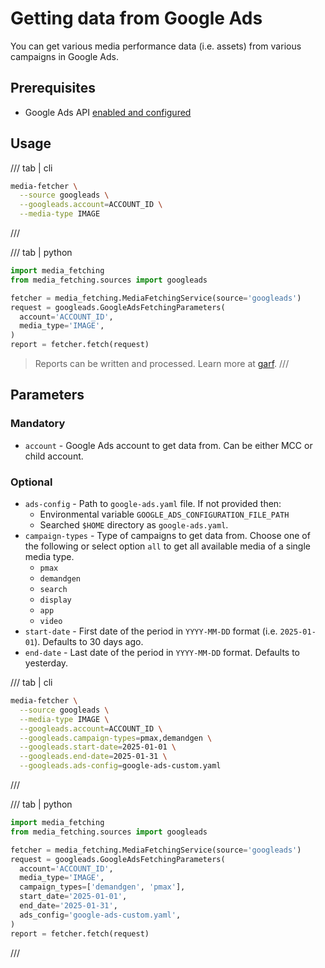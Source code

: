 # Getting data from Google Ads

You can get various media performance data (i.e. assets) from various campaigns in Google Ads.

## Prerequisites

- Google Ads API [enabled and configured](https://github.com/google/ads-api-report-fetcher/blob/main/docs/how-to-authenticate-ads-api.md)

## Usage

/// tab | cli
```bash
media-fetcher \
  --source googleads \
  --googleads.account=ACCOUNT_ID \
  --media-type IMAGE
```
///

/// tab | python

```python
import media_fetching
from media_fetching.sources import googleads

fetcher = media_fetching.MediaFetchingService(source='googleads')
request = googleads.GoogleAdsFetchingParameters(
  account='ACCOUNT_ID',
  media_type='IMAGE',
)
report = fetcher.fetch(request)
```

> Reports can be written and processed. Learn more at [garf](https://google.github.io/garf/).
///


## Parameters

###  Mandatory

* `account` - Google Ads account to get data from. Can be either MCC or child account.

###  Optional

* `ads-config` - Path to `google-ads.yaml` file. If not provided then:
    * Environmental variable `GOOGLE_ADS_CONFIGURATION_FILE_PATH`
    * Searched `$HOME` directory as `google-ads.yaml`.
* `campaign-types` - Type of campaigns to get data from. Choose one of the following or select option `all` to get all available media of a single media type.
    * `pmax`
    * `demandgen`
    * `search`
    * `display`
    * `app`
    * `video`
* `start-date` - First date of the period in `YYYY-MM-DD` format (i.e. `2025-01-01`). Defaults to 30 days ago.
* `end-date` - Last date of the period in `YYYY-MM-DD` format. Defaults to yesterday.


/// tab | cli
```bash
media-fetcher \
  --source googleads \
  --media-type IMAGE \
  --googleads.account=ACCOUNT_ID \
  --googleads.campaign-types=pmax,demandgen \
  --googleads.start-date=2025-01-01 \
  --googleads.end-date=2025-01-31 \
  --googleads.ads-config=google-ads-custom.yaml

```
///

/// tab | python

```python
import media_fetching
from media_fetching.sources import googleads

fetcher = media_fetching.MediaFetchingService(source='googleads')
request = googleads.GoogleAdsFetchingParameters(
  account='ACCOUNT_ID',
  media_type='IMAGE',
  campaign_types=['demandgen', 'pmax'],
  start_date='2025-01-01',
  end_date='2025-01-31',
  ads_config='google-ads-custom.yaml',
)
report = fetcher.fetch(request)
```
///
